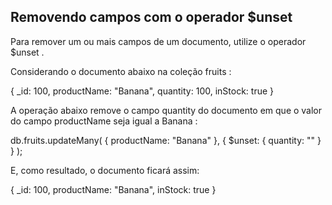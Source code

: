 ## Removendo campos com o operador $unset
Para remover um ou mais campos de um documento, utilize o operador $unset .

Considerando o documento abaixo na coleção fruits :

{
  _id: 100,
  productName: "Banana",
  quantity: 100,
  inStock: true
}

A operação abaixo remove o campo quantity do documento em que o valor do campo productName seja igual a Banana :

db.fruits.updateMany(
  { productName: "Banana" },
  { $unset: { quantity: "" } }
);

E, como resultado, o documento ficará assim:

{
  _id: 100,
  productName: "Banana",
  inStock: true
}
